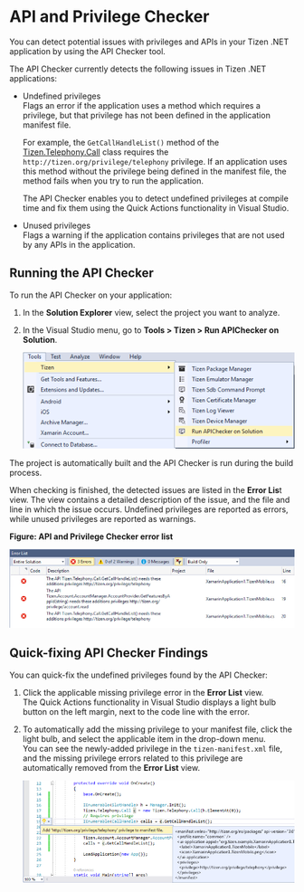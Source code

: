 # API and Privilege Checker

You can detect potential issues with privileges and APIs in your Tizen .NET application by using the API Checker tool.

The API Checker currently detects the following issues in Tizen .NET applications:

- Undefined privileges  
  Flags an error if the application uses a method which requires a privilege, but that privilege has not been defined in the application manifest file.

  For example, the `GetCallHandleList()` method of the [Tizen.Telephony.Call](https://developer.tizen.org/dev-guide/csapi/classTizen_1_1Telephony_1_1Call.html) class requires the `http://tizen.org/privilege/telephony` privilege. If an application uses this method without the privilege being defined in the manifest file, the method fails when you try to run the application.

  The API Checker enables you to detect undefined privileges at compile time and fix them using the Quick Actions functionality in Visual Studio.

- Unused privileges  
  Flags a warning if the application contains privileges that are not used by any APIs in the application.


## Running the API Checker

To run the API Checker on your application:

1. In the **Solution Explorer** view, select the project you want to analyze.
2. In the Visual Studio menu, go to **Tools &gt; Tizen &gt; Run APIChecker on Solution**.

   ![API Checker menu](media/api-checker-launch.png)

The project is automatically built and the API Checker is run during the build process.

When checking is finished, the detected issues are listed in the **Error Lis**t view. The view contains a detailed description of the issue, and the file and line in which the issue occurs. Undefined privileges are reported as errors, while unused privileges are reported as warnings.

**Figure: API and Privilege Checker error list**

![API and Privilege Checker error list](media/api-checker-issues.png)


## Quick-fixing API Checker Findings

You can quick-fix the undefined privileges found by the API Checker:

1. Click the applicable missing privilege error in the **Error List** view.  
   The Quick Actions functionality in Visual Studio displays a light bulb button on the left margin, next to the code line with the error.

2. To automatically add the missing privilege to your manifest file, click the light bulb, and select the applicable item in the drop-down menu.  
   You can see the newly-added privilege in the `tizen-manifest.xml` file, and the missing privilege errors related to this privilege are automatically removed from the **Error List** view.

   ![Quick Fix](media/api-checker-quickfix.png)